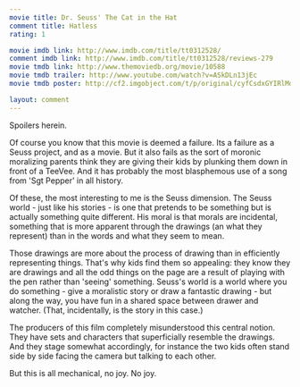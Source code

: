 ```yaml
---
movie title: Dr. Seuss' The Cat in the Hat
comment title: Hatless
rating: 1

movie imdb link: http://www.imdb.com/title/tt0312528/
comment imdb link: http://www.imdb.com/title/tt0312528/reviews-279
movie tmdb link: http://www.themoviedb.org/movie/10588
movie tmdb trailer: http://www.youtube.com/watch?v=ASkDLn13jEc
movie tmdb poster: http://cf2.imgobject.com/t/p/original/cyfCsdxGYIRlMd2z3dncOZWrgvk.jpg

layout: comment
---
```


Spoilers herein.

Of course you know that this movie is deemed a failure. Its a failure as a Seuss project, and as a movie. But it also fails as the sort of moronic moralizing parents think they are giving their kids by plunking them down in front of a TeeVee. And it has probably the most blasphemous use of a song from 'Sgt Pepper' in all history.

Of these, the most interesting to me is the Seuss dimension. The Seuss world - just like his stories - is one that pretends to be something but is actually something quite different. His moral is that morals are incidental, something that is more apparent through the drawings (an what they represent) than in the words and what they seem to mean.

Those drawings are more about the process of drawing than in efficiently representing things. That's why kids find them so appealing: they know they are drawings and all the odd things on the page are a result of playing with the pen rather than 'seeing' something. Seuss's world is a world where you do something - give a moralistic story or draw a fantastic drawing - but along the way, you have fun in a shared space between drawer and watcher. (That, incidentally, is the story in this case.)

The producers of this film completely misunderstood this central notion. They have sets and characters that superficially resemble the drawings. And they stage somewhat accordingly, for instance the two kids often stand side by side facing the camera but talking to each other. 

But this is all mechanical, no joy. No joy.